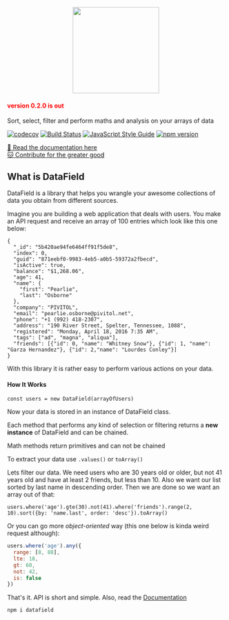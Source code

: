 <div style="text-align:center"><img style="width:200px; height:200px" src="https://rawgit.com/tomkallen/datafield/master/docs/datafield.png" /></div>

<h4 style="color:#f00">version 0.2.0 is out</h3>  
Sort, select, filter and perform maths and analysis on your arrays of data

[![codecov](https://codecov.io/gh/tomkallen/datafield/branch/master/graph/badge.svg)](https://codecov.io/gh/tomkallen/datafield)
[![Build Status](https://travis-ci.org/tomkallen/datafield.svg?branch=master)](https://travis-ci.org/tomkallen/datafield)
[![JavaScript Style Guide](https://img.shields.io/badge/code_style-standard-brightgreen.svg)](https://standardjs.com)
[![npm version](https://badge.fury.io/js/datafield.svg)](https://badge.fury.io/js/datafield)


[:page_facing_up: Read the documentation here](https://tomkallen.github.io/datafield/)  
[:cat: Contribute for the greater good](https://github.com/tomkallen/datafield/blob/master/CONTRIBUTNG.md)   

## What is DataField

DataField is a library that helps you wrangle your awesome collections of data you obtain from different sources.

Imagine you are building a web application that deals with users. You make an API request and receive an array of 100 entries which look like this one below:

    {
      "_id": "5b420ae94fe6464ff91f5de8",
      "index": 0,
      "guid": "871eebf0-9983-4eb5-a0b5-59372a2fbecd",
      "isActive": true,
      "balance": "$1,268.06",
      "age": 41,
      "name": {
        "first": "Pearlie",
        "last": "Osborne"
      },
      "company": "PIVITOL",
      "email": "pearlie.osborne@pivitol.net",
      "phone": "+1 (992) 418-2307",
      "address": "190 River Street, Spelter, Tennessee, 1088",
      "registered": "Monday, April 18, 2016 7:35 AM",
      "tags": ["ad", "magna", "aliqua"],
      "friends": [{"id": 0, "name": "Whitney Snow"}, {"id": 1, "name": "Garza Hernandez"}, {"id": 2,"name": "Lourdes Conley"}]
    } 
      

With this library it is rather easy to perform various actions on your data.

#### How It Works

    const users = new DataField(arrayOfUsers)

Now your data is stored in an instance of DataField class.

Each method that performs any kind of selection or filtering returns a **new instance** of DataField and can be chained.

Math methods return primitives and can not be chained

To extract your data use `.values()` or `toArray()`

  
Lets filter our data. We need users who are 30 years old or older, but not 41 years old and have at least 2 friends, but less than 10. Also we want our list sorted by last name in descending order. Then we are done so we want an array out of that:

    users.where('age').gte(30).not(41).where('friends').range(2, 10).sort({by: 'name.last', order: 'desc'}).toArray()
    
Or you can go more *object-oriented* way (this one below is kinda weird request although):

```js
users.where('age').any({
  range: [8, 88],
  lte: 18,
  gt: 60,
  not: 42,
  is: false
})
```


That's it. API is short and simple.
Also, read the [Documentation](https://tomkallen.github.io/datafield/)

`npm i datafield`
